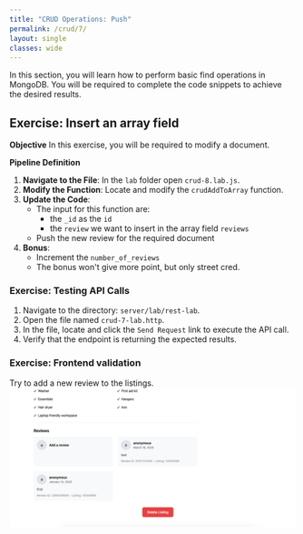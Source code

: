 ```yaml
---
title: "CRUD Operations: Push"
permalink: /crud/7/
layout: single
classes: wide
---
```


In this section, you will learn how to perform basic find operations in MongoDB. You will be required to complete the code snippets to achieve the desired results.

## Exercise: Insert an array field

**Objective** 
In this exercise, you will be required to modify a document.

**Pipeline Definition**  

1. **Navigate to the File**: In the `lab` folder open `crud-8.lab.js`.
2. **Modify the Function**: Locate and modify the `crudAddToArray` function.
3. **Update the Code**:
    - The input for this function are:
        - the `_id` as the `id`
        - the `review` we want to insert in the array field `reviews`
    - Push the new review for the required document
4. **Bonus**:
    - Increment the `number_of_reviews`
    - The bonus won't give more point, but only street cred.

### Exercise: Testing API Calls

1. Navigate to the directory: `server/lab/rest-lab`.
2. Open the file named `crud-7-lab.http`.
3. In the file, locate and click the `Send Request` link to execute the API call.
4. Verify that the endpoint is returning the expected results.

### Exercise: Frontend validation
Try to add a new review to the listings.
![crud-7-lab](../../assets/images/crud-7-lab.png)
